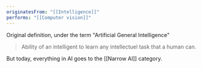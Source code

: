 ```yaml
---
originatesFrom: "[[Intelligence]]"
performs: "[[Computer vision]]"
---
```



Original definition, under the term "Artificial General Intelligence"

> Ability of an intelligent to learn any intellectuel task that a human can. 

But today, everything in AI goes to the [[Narrow AI]] category. 